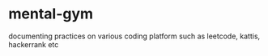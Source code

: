# mental-gym
documenting practices on various coding platform such as leetcode, kattis, hackerrank etc
